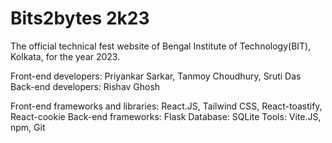# Bits2bytes 2k23
The official technical fest website of Bengal Institute of Technology(BIT), Kolkata, for the year 2023.

Front-end developers: Priyankar Sarkar, Tanmoy Choudhury, Sruti Das <br>
Back-end developers: Rishav Ghosh <br>

Front-end frameworks and libraries: React.JS, Tailwind CSS, React-toastify, React-cookie
Back-end frameworks: Flask
Database: SQLite
Tools: Vite.JS, npm, Git
